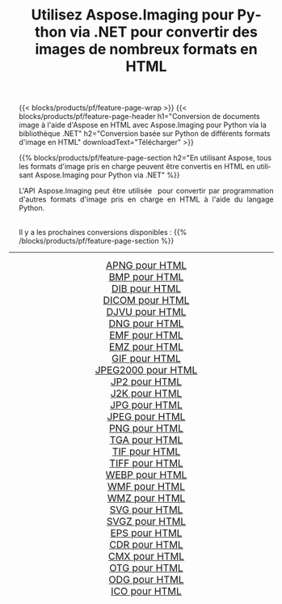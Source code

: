 ﻿---
title: Utilisez Aspose.Imaging pour Python via .NET pour convertir des images de nombreux formats en HTML 
weight: 3920
url: /fr/python-net/conversion/to/html 
lang: fr
langdirlevel: 2
locales: zh-hans,ja,it,ru,de,es,fr,nl,id,lt,pl,pt,vi,tr,ko,zh-hant,ar,hi,th,sv,cs,uk,he
description: Vous pouvez utiliser Aspose.Imaging pour Python via la bibliothèque .NET pour convertir une variété de formats en HTML
---

{{< blocks/products/pf/feature-page-wrap >}}
{{< blocks/products/pf/feature-page-header h1="Conversion de documents image à l'aide d'Aspose en HTML avec Aspose.Imaging pour Python via la bibliothèque .NET" h2="Conversion basée sur Python de différents formats d'image en HTML" downloadText="Télécharger" >}}


{{% blocks/products/pf/feature-page-section  h2="En utilisant Aspose, tous les formats d'image pris en charge peuvent être convertis en HTML en utilisant Aspose.Imaging pour Python via .NET" %}}
<p align=justify>L'API Aspose.Imaging peut être utilisée  pour convertir par programmation d'autres formats d'image pris en charge en HTML à l'aide du langage Python.</p>
<br/>
Il y a les prochaines conversions disponibles :
{{% /blocks/products/pf/feature-page-section %}}
<div class="container-fluid productfamilypage bg-gray">
    <div class="convertypes bg-gray agp-content section">
        <div class="container">
		<hr style="margin-left:-20px;"/>
		<div class="row other-converters" style="gap: 10px;font-size: 19px;text-align:center;">
		    <div class='col-md-2 other-converter remove-lp remove-rp'><a href="/imaging/fr/python-net/conversion/apng-to-html" style="padding:15px;">APNG pour HTML</a></div>
<div class='col-md-2 other-converter remove-lp remove-rp'><a href="/imaging/fr/python-net/conversion/bmp-to-html" style="padding:15px;">BMP pour HTML</a></div>
<div class='col-md-2 other-converter remove-lp remove-rp'><a href="/imaging/fr/python-net/conversion/dib-to-html" style="padding:15px;">DIB pour HTML</a></div>
<div class='col-md-2 other-converter remove-lp remove-rp'><a href="/imaging/fr/python-net/conversion/dicom-to-html" style="padding:15px;">DICOM pour HTML</a></div>
<div class='col-md-2 other-converter remove-lp remove-rp'><a href="/imaging/fr/python-net/conversion/djvu-to-html" style="padding:15px;">DJVU pour HTML</a></div>
<div class='col-md-2 other-converter remove-lp remove-rp'><a href="/imaging/fr/python-net/conversion/dng-to-html" style="padding:15px;">DNG pour HTML</a></div>
<div class='col-md-2 other-converter remove-lp remove-rp'><a href="/imaging/fr/python-net/conversion/emf-to-html" style="padding:15px;">EMF pour HTML</a></div>
<div class='col-md-2 other-converter remove-lp remove-rp'><a href="/imaging/fr/python-net/conversion/emz-to-html" style="padding:15px;">EMZ pour HTML</a></div>
<div class='col-md-2 other-converter remove-lp remove-rp'><a href="/imaging/fr/python-net/conversion/gif-to-html" style="padding:15px;">GIF pour HTML</a></div>
<div class='col-md-2 other-converter remove-lp remove-rp'><a href="/imaging/fr/python-net/conversion/jpeg2000-to-html" style="padding:15px;">JPEG2000 pour HTML</a></div>
<div class='col-md-2 other-converter remove-lp remove-rp'><a href="/imaging/fr/python-net/conversion/jp2-to-html" style="padding:15px;">JP2 pour HTML</a></div>
<div class='col-md-2 other-converter remove-lp remove-rp'><a href="/imaging/fr/python-net/conversion/j2k-to-html" style="padding:15px;">J2K pour HTML</a></div>
<div class='col-md-2 other-converter remove-lp remove-rp'><a href="/imaging/fr/python-net/conversion/jpg-to-html" style="padding:15px;">JPG pour HTML</a></div>
<div class='col-md-2 other-converter remove-lp remove-rp'><a href="/imaging/fr/python-net/conversion/jpeg-to-html" style="padding:15px;">JPEG pour HTML</a></div>
<div class='col-md-2 other-converter remove-lp remove-rp'><a href="/imaging/fr/python-net/conversion/png-to-html" style="padding:15px;">PNG pour HTML</a></div>
<div class='col-md-2 other-converter remove-lp remove-rp'><a href="/imaging/fr/python-net/conversion/tga-to-html" style="padding:15px;">TGA pour HTML</a></div>
<div class='col-md-2 other-converter remove-lp remove-rp'><a href="/imaging/fr/python-net/conversion/tif-to-html" style="padding:15px;">TIF pour HTML</a></div>
<div class='col-md-2 other-converter remove-lp remove-rp'><a href="/imaging/fr/python-net/conversion/tiff-to-html" style="padding:15px;">TIFF pour HTML</a></div>
<div class='col-md-2 other-converter remove-lp remove-rp'><a href="/imaging/fr/python-net/conversion/webp-to-html" style="padding:15px;">WEBP pour HTML</a></div>
<div class='col-md-2 other-converter remove-lp remove-rp'><a href="/imaging/fr/python-net/conversion/wmf-to-html" style="padding:15px;">WMF pour HTML</a></div>
<div class='col-md-2 other-converter remove-lp remove-rp'><a href="/imaging/fr/python-net/conversion/wmz-to-html" style="padding:15px;">WMZ pour HTML</a></div>
<div class='col-md-2 other-converter remove-lp remove-rp'><a href="/imaging/fr/python-net/conversion/svg-to-html" style="padding:15px;">SVG pour HTML</a></div>
<div class='col-md-2 other-converter remove-lp remove-rp'><a href="/imaging/fr/python-net/conversion/svgz-to-html" style="padding:15px;">SVGZ pour HTML</a></div>
<div class='col-md-2 other-converter remove-lp remove-rp'><a href="/imaging/fr/python-net/conversion/eps-to-html" style="padding:15px;">EPS pour HTML</a></div>
<div class='col-md-2 other-converter remove-lp remove-rp'><a href="/imaging/fr/python-net/conversion/cdr-to-html" style="padding:15px;">CDR pour HTML</a></div>
<div class='col-md-2 other-converter remove-lp remove-rp'><a href="/imaging/fr/python-net/conversion/cmx-to-html" style="padding:15px;">CMX pour HTML</a></div>
<div class='col-md-2 other-converter remove-lp remove-rp'><a href="/imaging/fr/python-net/conversion/otg-to-html" style="padding:15px;">OTG pour HTML</a></div>
<div class='col-md-2 other-converter remove-lp remove-rp'><a href="/imaging/fr/python-net/conversion/odg-to-html" style="padding:15px;">ODG pour HTML</a></div>
<div class='col-md-2 other-converter remove-lp remove-rp'><a href="/imaging/fr/python-net/conversion/ico-to-html" style="padding:15px;">ICO pour HTML</a></div>
                </div>
        </div>
    </div>
</div>
<br/>

